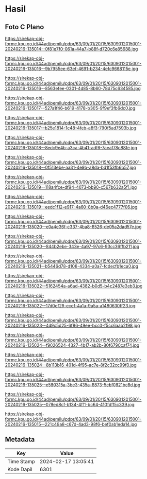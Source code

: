# Hasil

## Foto C Plano

https://sirekap-obj-formc.kpu.go.id/44ad/pemilu/pdpr/63/09/01/20/15/6309012015001-20240216-135014--0f81e7f0-061a-44a7-b88f-d720c6e85688.jpg

https://sirekap-obj-formc.kpu.go.id/44ad/pemilu/pdpr/63/09/01/20/15/6309012015001-20240216-135016--9b7955ee-63ef-4691-b234-4efc9668115e.jpg

https://sirekap-obj-formc.kpu.go.id/44ad/pemilu/pdpr/63/09/01/20/15/6309012015001-20240216-135016--8563efee-0301-4d85-8b60-78d75c634585.jpg

https://sirekap-obj-formc.kpu.go.id/44ad/pemilu/pdpr/63/09/01/20/15/6309012015001-20240216-135017--527a1f46-b619-4178-b305-9f9ef3fb6dc0.jpg

https://sirekap-obj-formc.kpu.go.id/44ad/pemilu/pdpr/63/09/01/20/15/6309012015001-20240216-135017--b25e1814-1c48-4feb-a8f3-790f5ad7593b.jpg

https://sirekap-obj-formc.kpu.go.id/44ad/pemilu/pdpr/63/09/01/20/15/6309012015001-20240216-135018--8edc9e4b-a3ca-4b41-adf6-7aeaf78c88fe.jpg

https://sirekap-obj-formc.kpu.go.id/44ad/pemilu/pdpr/63/09/01/20/15/6309012015001-20240216-135018--0f513ebe-aa31-4e9b-a8da-bd1f53fb6b57.jpg

https://sirekap-obj-formc.kpu.go.id/44ad/pemilu/pdpr/63/09/01/20/15/6309012015001-20240216-135019--118a4fce-df94-4073-bb90-c567b632a5f1.jpg

https://sirekap-obj-formc.kpu.go.id/44ad/pemilu/pdpr/63/09/01/20/15/6309012015001-20240216-135019--eedc1f12-e917-4a60-8b0a-d46ec4777f06.jpg

https://sirekap-obj-formc.kpu.go.id/44ad/pemilu/pdpr/63/09/01/20/15/6309012015001-20240216-135020--e0a4e36f-c337-4ba8-8526-de05a2dad57e.jpg

https://sirekap-obj-formc.kpu.go.id/44ad/pemilu/pdpr/63/09/01/20/15/6309012015001-20240216-135020--844b2ebe-343e-4a97-97c6-93cc36ffb211.jpg

https://sirekap-obj-formc.kpu.go.id/44ad/pemilu/pdpr/63/09/01/20/15/6309012015001-20240216-135021--b5446d78-d108-4334-a0a7-fcdecfb1eca0.jpg

https://sirekap-obj-formc.kpu.go.id/44ad/pemilu/pdpr/63/09/01/20/15/6309012015001-20240216-135022--5162454a-a6ad-4382-b0d5-b4c2487e3eb3.jpg

https://sirekap-obj-formc.kpu.go.id/44ad/pemilu/pdpr/63/09/01/20/15/6309012015001-20240216-135022--17d0ef29-ecef-4a1a-9a5a-a1480630ff23.jpg

https://sirekap-obj-formc.kpu.go.id/44ad/pemilu/pdpr/63/09/01/20/15/6309012015001-20240216-135023--4d9c5d25-6f86-49ee-bcc0-f5cc6aab2f98.jpg

https://sirekap-obj-formc.kpu.go.id/44ad/pemilu/pdpr/63/09/01/20/15/6309012015001-20240216-135024--f9026524-4327-4b17-ab2b-80f6790caf74.jpg

https://sirekap-obj-formc.kpu.go.id/44ad/pemilu/pdpr/63/09/01/20/15/6309012015001-20240216-135024--8b113b16-401d-4f95-ac7e-8f2c32cc99f0.jpg

https://sirekap-obj-formc.kpu.go.id/44ad/pemilu/pdpr/63/09/01/20/15/6309012015001-20240216-135025--e580315a-3be3-435a-8873-5cbf0821bc8d.jpg

https://sirekap-obj-formc.kpu.go.id/44ad/pemilu/pdpr/63/09/01/20/15/6309012015001-20240216-135025--078ed8cf-b134-4ff1-bc64-410fdff5c339.jpg

https://sirekap-obj-formc.kpu.go.id/44ad/pemilu/pdpr/63/09/01/20/15/6309012015001-20240216-135015--221c49a8-c67d-4ad3-98f6-bef0ab1eda14.jpg


## Metadata

| Key        | Value               |
| ---------- | ------------------- |
| Time Stamp | 2024-02-17 13:05:41 |
| Kode Dapil | 6301                |



